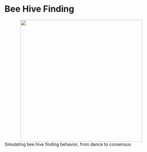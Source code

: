 <!--
title: Bee Hive Finding
description: Simulating bee hive finding behavior, from dance to consensus
image: https://storage.googleapis.com/atta-images/docs/bee-hive-finding/bee-hive-finding.gif
build: https://storage.googleapis.com/atta-repos/bee-hive-finding
-->
# Bee Hive Finding

<div align="center">
  <img src="https://storage.googleapis.com/atta-images/docs/bee-hive-finding/bee-hive-finding.gif" height="400">
</div>
Simulating bee hive finding behavior, from dance to consensus
